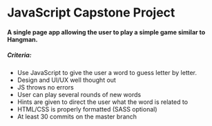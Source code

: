 # JavaScript Capstone Project

#### A single page app allowing the user to play a simple game similar to Hangman. 

##### Criteria:

  * Use JavaScript to give the user a word to guess letter by letter.
  * Design and UI/UX well thought out
  * JS throws no errors
  * User can play several rounds of new words
  * Hints are given to direct the user what the word is related to
  * HTML/CSS is properly formatted (SASS optional)
  * At least 30 commits on the master branch
